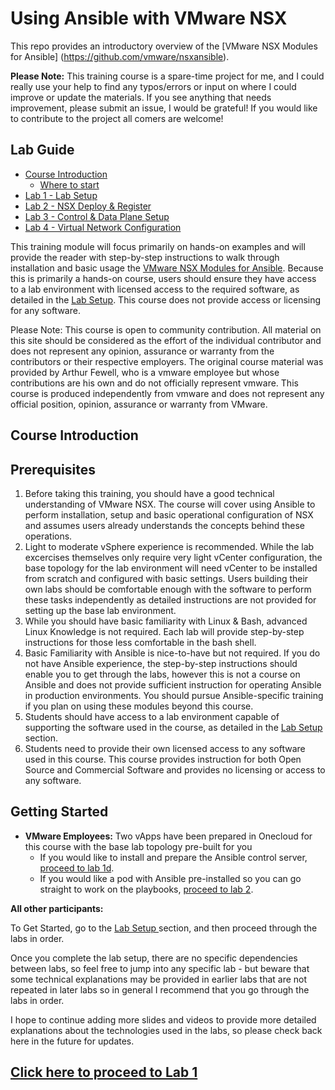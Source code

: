 # Using Ansible with VMware NSX
This repo provides an introductory overview of the [VMware NSX Modules for Ansible] (https://github.com/vmware/nsxansible).

__Please Note:__ This training course is a spare-time project for me, and I could really use your help to find any typos/errors or input on where I could improve or update the materials. If you see anything that needs improvement, please submit an issue, I would be grateful! If you would like to contribute to the project all comers are welcome!

## Lab Guide
- [Course Introduction](https://github.com/afewell/AnsibleNSX101#course-introduction)
  - [Where to start](https://github.com/afewell/AnsibleNSX101#getting-started)
- [Lab 1 - Lab Setup](Lab1-LabPrep/)
- [Lab 2 - NSX Deploy & Register](Lab2-NSXDeploy/)
- [Lab 3 - Control & Data Plane Setup](https://github.com/afewell/AnsibleNSX101/tree/master/Lab3-Control%20and%20Data%20Plane%20Setup)
- [Lab 4 - Virtual Network Configuration](Lab4-Virtual%20Network%20Configuration/)

This training module will focus primarily on hands-on examples and will provide the reader with step-by-step instructions to walk through installation and basic usage the [VMware NSX Modules for Ansible](https://github.com/vmware/nsxansible). Because this is primarily a hands-on course, users should ensure they have access to a lab environment with licensed access to the required software, as detailed in the [Lab Setup](https://github.com/afewell/AnsibleNSX101/tree/master/Lab1-LabPrep). This course does not provide access or licensing for any software.

Please Note: This course is open to community contribution. All material on this site should be considered as the effort of the individual contributor and does not represent any opinion, assurance or warranty from the contributors or their respective employers. The original course material was provided by Arthur Fewell, who is a vmware employee but whose contributions are his own and do not officially represent vmware. This course is produced independently from vmware and does not represent any official position, opinion, assurance or warranty from VMware. 

## Course Introduction
## Prerequisites
1. Before taking this training, you should have a good technical understanding of VMware NSX. The course will cover using Ansible to perform installation, setup and basic operational configuration of NSX and assumes users already understands the concepts behind these operations. 
2. Light to moderate vSphere experience is recommended. While the lab excercises themselves only require very light vCenter configuration, the base topology for the lab environment will need vCenter to be installed from scratch and configured with basic settings. Users building their own labs should be comfortable enough with the software to perform these tasks independently as detailed instructions are not provided for setting up the base lab environment.
3. While you should have basic familiarity with Linux & Bash, advanced Linux Knowledge is not required. Each lab will provide step-by-step instructions for those less comfortable in the bash shell.
4. Basic Familiarity with Ansible is nice-to-have but not required. If you do not have Ansible experience, the step-by-step instructions should enable you to get through the labs, however this is not a course on Ansible and does not provide sufficient instruction for operating Ansible in production environments. You should pursue Ansible-specific training if you plan on using these modules beyond this course.
5. Students should have access to a lab environment capable of supporting the software used in the course, as detailed in the [Lab Setup](https://github.com/afewell/AnsibleNSX101/tree/master/Lab1-LabPrep) section.
6. Students need to provide their own licensed access to any software used in this course. This course provides instruction for both Open Source and Commercial Software and provides no licensing or access to any software.

## Getting Started
- **VMware Employees:** Two vApps have been prepared in Onecloud for this course with the base lab topology pre-built for you
  - If you would like to install and prepare the Ansible control server, [proceed to lab 1d](https://github.com/afewell/AnsibleNSX101/tree/master/Lab1-LabPrep/Lab1d-AnsibleInstall#vmware-employees-using-onecloud).
  - If you would like a pod with Ansible pre-installed so you can go straight to work on the playbooks, [proceed to lab 2](https://github.com/afewell/AnsibleNSX101/tree/master/Lab2-NSXDeploy#prerequisites). 

__All other participants:__ 

To Get Started, go to the [Lab Setup ](https://github.com/afewell/AnsibleNSX101/tree/master/Lab1-LabPrep) section, and then proceed through the labs in order.

Once you complete the lab setup, there are no specific dependencies between labs, so feel free to jump into any specific lab - but beware that some technical explanations may be provided in earlier labs that are not repeated in later labs so in general I recommend that you go through the labs in order.

I hope to continue adding more slides and videos to provide more detailed explanations about the technologies used in the labs, so please check back here in the future for updates.

## [Click here to proceed to Lab 1](https://github.com/afewell/AnsibleNSX101/tree/master/Lab1-LabPrep)